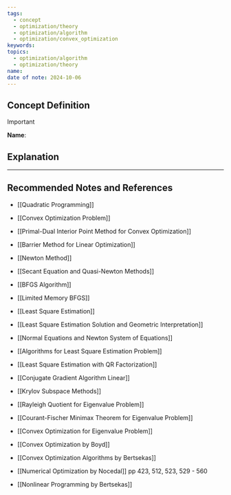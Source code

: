 ```yaml
---
tags:
  - concept
  - optimization/theory
  - optimization/algorithm
  - optimization/convex_optimization
keywords: 
topics:
  - optimization/algorithm
  - optimization/theory
name: 
date of note: 2024-10-06
---
```


## Concept Definition

>[!important]
>**Name**: 



## Explanation





-----------
##  Recommended Notes and References


- [[Quadratic Programming]]
- [[Convex Optimization Problem]]

- [[Primal-Dual Interior Point Method for Convex Optimization]]
- [[Barrier Method for Linear Optimization]]
- [[Newton Method]]
- [[Secant Equation and Quasi-Newton Methods]]
- [[BFGS Algorithm]]
- [[Limited Memory BFGS]]

- [[Least Square Estimation]]
- [[Least Square Estimation Solution and Geometric Interpretation]]
- [[Normal Equations and Newton System of Equations]]
- [[Algorithms for Least Square Estimation Problem]]
- [[Least Square Estimation with QR Factorization]]
- [[Conjugate Gradient Algorithm Linear]]
- [[Krylov Subspace Methods]]


- [[Rayleigh Quotient for Eigenvalue Problem]]
- [[Courant-Fischer Minimax Theorem for Eigenvalue Problem]]
- [[Convex Optimization for Eigenvalue Problem]]


- [[Convex Optimization by Boyd]]
- [[Convex Optimization Algorithms by Bertsekas]]
- [[Numerical Optimization by Nocedal]] pp 423, 512, 523, 529 - 560
- [[Nonlinear Programming by Bertsekas]] 